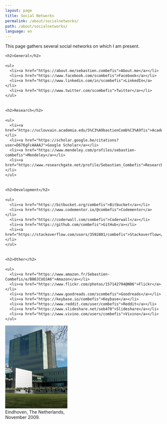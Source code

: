 ```yaml
---
layout: page
title: Social Networks
permalink: /about/socialnetworks/
path: /about/socialnetworks/
language: en
---
```


<div class="page-col-wrapper">
  <div class="page-col page-col-1">
    <p>This page gathers several social networks on which I am present.</p>


    <h2>General</h2>

    <ul>
      <li><a href="https://about.me/sebastien.combefis">About.me</a></li>
      <li><a href="https://www.facebook.com/scombefis">Facebook</a></li>
      <li><a href="https://www.linkedin.com/in/scombefis">LinkedIn</a></li>
      <li><a href="https://www.twitter.com/scombefis">Twitter</a></li>
    </ul>


    <h2>Research</h2>

    <ul>
      <li><a href="https://uclouvain.academia.edu/S%C3%A9bastienComb%C3%A9fis">Academia</a></li>
      <li><a href="https://scholar.google.be/citations?user=D676gFcAAAAJ">Google Scholar</a></li>
      <li><a href="https://www.mendeley.com/profiles/sebastien-combefis">Mendeley</a></li>
      <li><a href="https://www.researchgate.net/profile/Sebastien_Combefis">ResearchGate</a></li>
    </ul>


    <h2>Development</h2>

    <ul>
      <li><a href="https://bitbucket.org/combefis">Bitbucket</a></li>
      <li><a href="https://www.codementor.io/@combefis">Codementor</a></li>
      <li><a href="https://coderwall.com/combefis">Coderwall</a></li>
      <li><a href="https://github.com/combefis">GitHub</a></li>
      <li><a href="https://stackoverflow.com/users/3592801/combefis">Stackoverflow</a></li>
    </ul>


    <h2>Other</h2>

    <ul>
      <li><a href="https://www.amazon.fr/Sebastien-Combefis/e/B00JCUOJA6">Amazon</a></li>
      <li><a href="https://www.flickr.com/photos/157142794@N06">Flickr</a></li>
      <li><a href="https://www.goodreads.com/scombefis">Goodreads</a></li>
      <li><a href="https://keybase.io/combefis">Keybase</a></li>
      <li><a href="https://www.reddit.com/user/combefis">Reddit</a></li>
      <li><a href="https://www.slideshare.net/seb478">Slideshare</a></li>
      <li><a href="https://www.vivino.com/users/combefis">Vivino</a></li>
    </ul>
  </div>
  <div class="page-col page-col-2">
    <p><img src="/images/eindhoven.jpg" alt="Eindhoven, The Netherlands, November 2009" width="200" height="267"><br>
    Eindhoven, The Netherlands,<br>November 2009.</p>
  </div>
</div>
